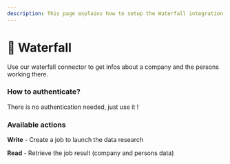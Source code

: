 ```yaml
---
description: This page explains how to setup the Waterfall integration on Cargo.
---
```


# 🔭 Waterfall

Use our waterfall connector to get infos about a company and the persons working there.

### How to authenticate?

There is no authentication needed, just use it !

### Available actions

**Write** - Create a job to launch the data research

**Read** - Retrieve the job result (company and persons data)
